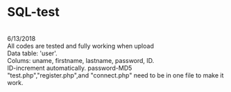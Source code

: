 # SQL-test
<br>6/13/2018
<br>All codes are tested and fully working when upload
<br>Data table: 'user'. 
<br>Colums: uname, firstname, lastname, password, ID. 
<br>ID-increment automatically. password-MD5
<br>"test.php","register.php",and "connect.php" need to be in one file to make it work. 
